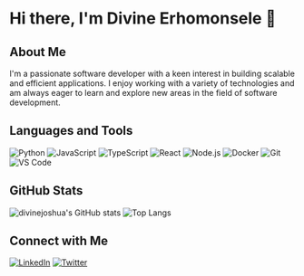 # Hi there, I'm Divine Erhomonsele 👋

## About Me

I'm a passionate software developer with a keen interest in building scalable and efficient applications. I enjoy working with a variety of technologies and am always eager to learn and explore new areas in the field of software development.

## Languages and Tools

![Python](https://img.shields.io/badge/-Python-3776AB?style=flat&logo=python&logoColor=white) 
![JavaScript](https://img.shields.io/badge/-JavaScript-F7DF1E?style=flat&logo=javascript&logoColor=black) 
![TypeScript](https://img.shields.io/badge/-TypeScript-3178C6?style=flat&logo=typescript&logoColor=white) 
![React](https://img.shields.io/badge/-React-61DAFB?style=flat&logo=react&logoColor=black) 
![Node.js](https://img.shields.io/badge/-Node.js-339933?style=flat&logo=node.js&logoColor=white) 
![Docker](https://img.shields.io/badge/-Docker-2496ED?style=flat&logo=docker&logoColor=white) 
![Git](https://img.shields.io/badge/-Git-F05032?style=flat&logo=git&logoColor=white) 
![VS Code](https://img.shields.io/badge/-VS%20Code-007ACC?style=flat&logo=visual-studio-code&logoColor=white) 

## GitHub Stats

![divinejoshua's GitHub stats](https://github-readme-stats.vercel.app/api?username=divinejoshua&show_icons=true&theme=radical)
![Top Langs](https://github-readme-stats.vercel.app/api/top-langs/?username=divinejoshua&layout=compact&theme=radical)

## Connect with Me

[![LinkedIn](https://img.shields.io/badge/-LinkedIn-0077B5?style=flat&logo=linkedin&logoColor=white)](https://www.linkedin.com/in/divineer/)
[![Twitter](https://img.shields.io/badge/-Twitter-1DA1F2?style=flat&logo=twitter&logoColor=white)](https://x.com/divine_erho)
